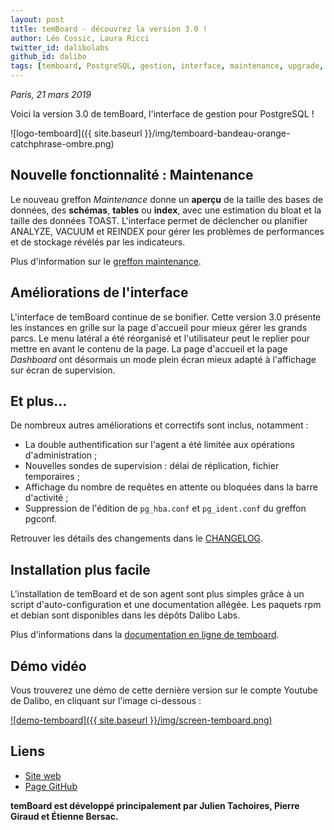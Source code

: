 ```yaml
---
layout: post
title: temBoard - découvrez la version 3.0 !
author: Léo Cossic, Laura Ricci
twitter_id: dalibolabs
github_id: dalibo
tags: [temboard, PostgreSQL, gestion, interface, maintenance, upgrade, Dalibo Labs]
---
```


*Paris, 21 mars 2019*

Voici la version 3.0 de temBoard, l'interface de gestion pour PostgreSQL !

<!--MORE-->

![logo-temboard]({{ site.baseurl }}/img/temboard-bandeau-orange-catchphrase-ombre.png)


## Nouvelle fonctionnalité : Maintenance

Le nouveau greffon *Maintenance* donne un **aperçu** de la taille des bases de données, des **schémas**, **tables** ou **index**, avec une estimation du bloat et la taille des données TOAST. L'interface permet de déclencher ou planifier ANALYZE, VACUUM et REINDEX pour gérer les problèmes de performances et de stockage révélés par les indicateurs.

Plus d'information sur le [greffon maintenance](https://temboard.readthedocs.io/en/latest/temboard-howto-maintenance/).

## Améliorations de l'interface

L'interface de temBoard continue de se bonifier. Cette version 3.0 présente les instances en grille sur la page d'accueil pour mieux gérer les grands parcs. Le menu latéral a été réorganisé et l'utilisateur peut le replier pour mettre en avant le contenu de la page. La page d'accueil et la page *Dashboard* ont désormais un mode plein écran mieux adapté à l'affichage sur écran de supervision.


## Et plus…

De nombreux autres améliorations et correctifs sont inclus, notamment :

   * La double authentification sur l'agent a été limitée aux opérations d'administration ;
   * Nouvelles sondes de supervision : délai de réplication, fichier temporaires ;
   * Affichage du nombre de requêtes en attente ou bloquées dans la barre d'activité ;
   * Suppression de l'édition de `pg_hba.conf` et `pg_ident.conf` du greffon pgconf.

Retrouver les détails des changements dans le [CHANGELOG](https://temboard.readthedocs.io/en/latest/CHANGELOG/).


## Installation plus facile

L'installation de temBoard et de son agent sont plus simples grâce à un script d'auto-configuration et une documentation allégée. Les paquets rpm et debian sont disponibles dans les dépôts Dalibo Labs. 

Plus d'informations dans la [documentation en ligne de temboard](https://temboard.readthedocs.io/en/v3/).


## Démo vidéo

Vous trouverez une démo de cette dernière version sur le compte Youtube de Dalibo, en cliquant sur l'image ci-dessous :

[![demo-temboard]({{ site.baseurl }}/img/screen-temboard.png)](
https://youtu.be/0gSzKYTHEEw "Demo temboard")


## Liens
  * [Site web](https://dali.bo/temboard)  
  * [Page GitHub](https://github.com/dalibo/temboard)


**temBoard est développé principalement par Julien Tachoires, Pierre Giraud et Étienne Bersac.**
